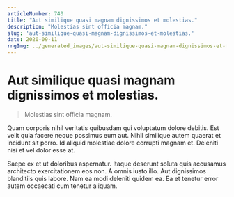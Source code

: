 ```yaml
---
articleNumber: 740
title: "Aut similique quasi magnam dignissimos et molestias."
description: "Molestias sint officia magnam."
slug: 'aut-similique-quasi-magnam-dignissimos-et-molestias.'
date: 2020-09-11
rngImg: ../generated_images/aut-similique-quasi-magnam-dignissimos-et-molestias..jpg
---
```


# Aut similique quasi magnam dignissimos et molestias.

> Molestias sint officia magnam.

Quam corporis nihil veritatis quibusdam qui voluptatum dolore debitis. Est velit quia facere neque possimus eum aut. Nihil similique autem quaerat et incidunt sit porro. Id aliquid molestiae dolore corrupti magnam et. Deleniti nisi et vel dolor esse at.
 Saepe ex et ut doloribus aspernatur. Itaque deserunt soluta quis accusamus architecto exercitationem eos non. A omnis iusto illo. Aut dignissimos blanditiis quis labore. Nam ea modi deleniti quidem ea. Ea et tenetur error autem occaecati cum tenetur aliquam.
